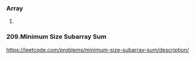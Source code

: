 ### 


### Array
1. 


### 209.Minimum Size Subarray Sum

https://leetcode.com/problems/minimum-size-subarray-sum/description/
